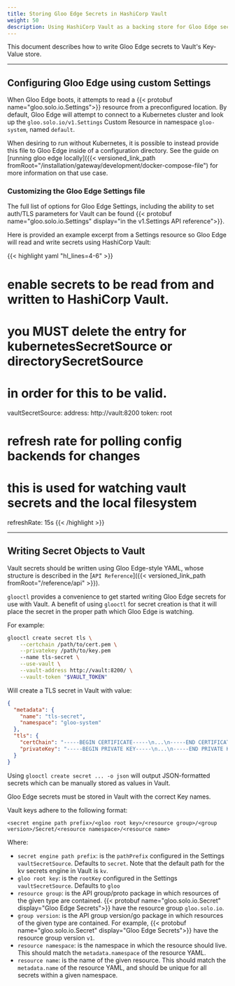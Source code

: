 ```yaml
---
title: Storing Gloo Edge Secrets in HashiCorp Vault
weight: 50
description: Using HashiCorp Vault as a backing store for Gloo Edge secrets
---
```


This document describes how to write Gloo Edge secrets to Vault's Key-Value store.

---

## Configuring Gloo Edge using custom Settings

When Gloo Edge boots, it attempts to read a {{< protobuf name="gloo.solo.io.Settings">}} resource from a preconfigured location. By default, Gloo Edge will attempt to connect to a Kubernetes cluster and look up the `gloo.solo.io/v1.Settings` Custom Resource in namespace `gloo-system`, named `default`.

When desiring to run without Kubernetes, it is possible to instead provide this file to Gloo Edge inside of a configuration directory. See the guide on [running gloo edge locally]({{< versioned_link_path fromRoot="/installation/gateway/development/docker-compose-file") for more information on that use case.

### Customizing the Gloo Edge Settings file

The full list of options for Gloo Edge Settings, including the ability to set auth/TLS parameters for Vault can be found {{< protobuf name="gloo.solo.io.Settings" display="in the v1.Settings API reference">}}.

Here is provided an example excerpt from a Settings resource so Gloo Edge will read and write secrets using HashiCorp Vault:

{{< highlight yaml "hl_lines=4-6" >}}
# enable secrets to be read from and written to HashiCorp Vault.
# you MUST delete the entry for kubernetesSecretSource or directorySecretSource
# in order for this to be valid.
vaultSecretSource:
  address: http://vault:8200
  token: root

# refresh rate for polling config backends for changes
# this is used for watching vault secrets and the local filesystem
refreshRate: 15s
{{< /highlight >}}

---

## Writing Secret Objects to Vault

Vault secrets should be written using Gloo Edge-style YAML, whose structure is described in the [`API Reference`]({{< versioned_link_path fromRoot="/reference/api" >}}).

`glooctl` provides a convenience to get started writing Gloo Edge secrets for use with Vault. A benefit of using `glooctl` for secret creation is that it will place the secret in the proper path which Gloo Edge is watching.

For example:

```bash
glooctl create secret tls \
    --certchain /path/to/cert.pem \
    --privatekey /path/to/key.pem
    --name tls-secret \
    --use-vault \
    --vault-address http://vault:8200/ \
    --vault-token "$VAULT_TOKEN"
```

Will create a TLS secret in Vault with value:

```json
{
  "metadata": {
    "name": "tls-secret",
    "namespace": "gloo-system"
  },
  "tls": {
    "certChain": "-----BEGIN CERTIFICATE-----\n...\n-----END CERTIFICATE-----\n",
    "privateKey": "-----BEGIN PRIVATE KEY-----\n...\n-----END PRIVATE KEY-----\n"
  }
}
```

Using `glooctl create secret ... -o json` will output JSON-formatted secrets which can be manually stored as values in Vault.

Gloo Edge secrets must be stored in Vault with the correct Key names.

Vault keys adhere to the following format:

`<secret engine path prefix>/<gloo root key>/<resource group>/<group version>/Secret/<resource namespace>/<resource name>`

Where:

- `secret engine path prefix`: is the `pathPrefix` configured in the Settings `vaultSecretSource`. Defaults to `secret`. Note that the default path for the kv secrets engine in Vault is `kv`.
- `gloo root key`: is the `rootKey` configured in the Settings `vaultSecretSource`. Defaults to `gloo`
- `resource group`: is the API group/proto package in which resources of the given type are contained. {{< protobuf name="gloo.solo.io.Secret" display="Gloo Edge Secrets">}} have the resource group `gloo.solo.io`.
- `group version`: is the API group version/go package in which resources of the given type are contained. For example, {{< protobuf name="gloo.solo.io.Secret" display="Gloo Edge Secrets">}} have the resource group version `v1`.
- `resource namespace`: is the namespace in which the resource should live. This should match the `metadata.namespace` of the resource YAML.
- `resource name`: is the name of the given resource. This should match the `metadata.name` of the resource YAML, and should be unique for all secrets within a given namespace.

